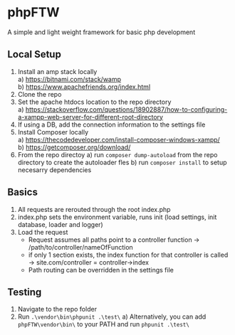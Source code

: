 # phpFTW
A simple and light weight framework for basic php development

## Local Setup
1) Install an amp stack locally  
    a) https://bitnami.com/stack/wamp  
    b) https://www.apachefriends.org/index.html
2) Clone the repo
3) Set the apache htdocs location to the repo directory  
    a) https://stackoverflow.com/questions/18902887/how-to-configuring-a-xampp-web-server-for-different-root-directory
4) If using a DB, add the connection information to the settings file
5) Install Composer locally  
    a) https://thecodedeveloper.com/install-composer-windows-xampp/  
    b) https://getcomposer.org/download/
6) From the repo directoy
    a) run `composer dump-autoload` from the repo directory to create the autoloader fles
    b) run `composer install` to setup necesarry dependencies


## Basics
1) All requests are rerouted through the root index.php
2) index.php sets the environment variable, runs init (load settings, init database, loader and logger)
3) Load the request  
    - Request assumes all paths point to a controller function -> /path/to/controller/nameOfFunction  
    - if only 1 section exists, the index function for that controller is called -> site.com/controller = controller->index  
    - Path routing can be overridden in the settings file  

## Testing
1) Navigate to the repo folder
2) Run `.\vendor\bin\phpunit .\test\`
	a) Alternatively, you can add `phpFTW\vendor\bin\` to your PATH and run `phpunit .\test\`